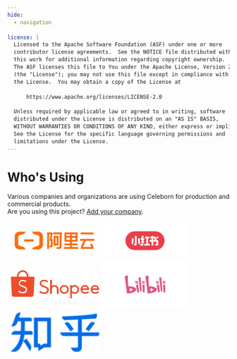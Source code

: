```yaml
---
hide:
  - navigation

license: |
  Licensed to the Apache Software Foundation (ASF) under one or more
  contributor license agreements.  See the NOTICE file distributed with
  this work for additional information regarding copyright ownership.
  The ASF licenses this file to You under the Apache License, Version 2.0
  (the "License"); you may not use this file except in compliance with
  the License.  You may obtain a copy of the License at

      https://www.apache.org/licenses/LICENSE-2.0

  Unless required by applicable law or agreed to in writing, software
  distributed under the License is distributed on an "AS IS" BASIS,
  WITHOUT WARRANTIES OR CONDITIONS OF ANY KIND, either express or implied.
  See the License for the specific language governing permissions and
  limitations under the License.
---
```


# Who's Using

Various companies and organizations are using Celeborn for production and commercial products.  
Are you using this project? [Add your company](https://github.com/apache/celeborn/issues/2140).

<style>
.row {
  display: flex;
  flex-wrap: wrap;
  padding: 0 4px;
}

.column {
  flex: 25%;
  padding: 0 4px;
}

.column img {
  margin-top: 8px;
  vertical-align: middle;
}
</style>

<div class="row">
  <div class="column">
    <img src="../assets/logo/users/aliyun.png" width="200">
    <img src="../assets/logo/users/xiaohongshu.png" width="200">
    <img src="../assets/logo/users/shopee.png" width="200">
    <img src="../assets/logo/users/bilibili.jpg" width="200">
  </div>
</div>
<div class="row">
  <div class="column">
    <img src="../assets/logo/users/zhihu.png" width="200">
  </div>
</div>

